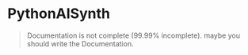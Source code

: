 # PythonAISynth

> Documentation is not complete (99.99% incomplete).
> maybe you should write the Documentation.
